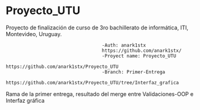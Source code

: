 # Proyecto_UTU
Proyecto de finalización de curso de 3ro bachillerato de informática, ITI, Montevideo, Uruguay.

                                       -Auth: anark1stx
                                       https://github.com/anark1stx/
                                       -Proyect name: Proyecto_UTU
                                       https://github.com/anark1stx/Proyecto_UTU
                                       -Branch: Primer-Entrega
                                       https://github.com/anark1stx/Proyecto_UTU/tree/Interfaz_grafica

Rama de la primer entrega, resultado del merge entre Validaciones-OOP e Interfaz gráfica
